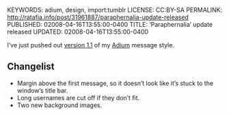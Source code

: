 KEYWORDS: adium, design, import:tumblr
LICENSE: CC:BY-SA
PERMALINK: http://ratafia.info/post/31961887/paraphernalia-update-released
PUBLISHED: 02008-04-16T13:55:00-0400
TITLE: ‘Paraphernalia’ update released
UPDATED: 02008-04-16T13:55:00-0400

I’ve just pushed out [version 1.1][paraphernalia] of my [Adium][adium] message
style.

   [paraphernalia]: http://adiumxtras.com/index.php?a=xtras&xtra_id=5493 "‘Paraphernalia’ listing at Adium Xtras"
   [adium]: http://adiumx.com/ "Adium home page"

## Changelist

* Margin above the first message, so it doesn’t look like it’s stuck to the
window’s title bar.
* Long usernames are cut off if they don’t fit.
* Two new background images.
